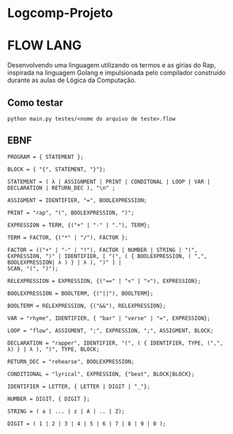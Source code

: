 # Logcomp-Projeto

# FLOW LANG 

Desenvolvendo uma linguagem utilizando os termos e as gírias do Rap, inspirada na linguagem Golang e impulsionada pelo compilador construído durante as aulas de Lógica da Computação.

## Como testar
```
python main.py testes/<nome do arquivo de teste>.flow
```

## EBNF

```
PROGRAM = { STATEMENT };

BLOCK = { "{", STATEMENT, "}"};

STATEMENT = ( λ | ASSIGNMENT | PRINT | CONDITONAL | LOOP | VAR | DECLARATION | RETURN_DEC ), "\n" ;

ASSIGMENT = IDENTIFIER, "=", BOOLEXPRESSION;

PRINT = "rap", "(", BOOLEXPRESSION, ")";

EXPRESSION = TERM, {("+" | "-" | "."), TERM};

TERM = FACTOR, {("*" | "/"), FACTOR };

FACTOR = (("+" | "-" | "!"), FACTOR | NUMBER | STRING | "(", EXPRESSION, ")" | IDENTIFIER, [ "(", ( { BOOLEXPRESSION, ( ",", BOOLEXPRESSION| λ ) } | λ ), ")" ] | 
SCAN, "(", ")");

RELEXPRESSION = EXPRESSION, {("==" | "<" | ">"), EXPRESSION};

BOOLEXPRESSION = BOOLTERM, {("||"), BOOLTERM};

BOOLTERM = RELEXPRESSION, {("&&"), RELEXPRESSION};

VAR = "rhyme", IDENTIFIER, { "bar" | "verse" | "=", EXPRESSION};

LOOP = "flow", ASSIGMENT, ";", EXPRESSION, ";", ASSIGMENT, BLOCK;

DECLARATION = "rapper", IDENTIFIER, "(", ( { IDENTIFIER, TYPE, (",", λ) } | λ ), ")", TYPE, BLOCK;

RETURN_DEC = "rehearse", BOOLEXPRESSION; 

CONDITIONAL = "lyrical", EXPRESSION, {"beat", BLOCK|BLOCK};

IDENTIFIER = LETTER, { LETTER | DIGIT | "_"};

NUMBER = DIGIT, { DIGIT };

STRING = ( a | ... | z | A | .. | Z);

DIGIT = ( 1 | 2 | 3 | 4 | 5 | 6 | 7 | 8 | 9 | 0 );
```

